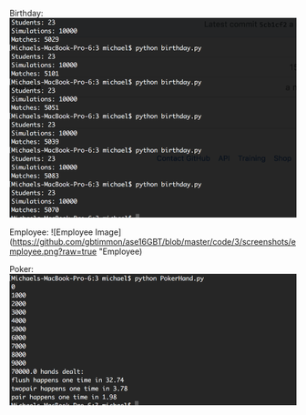 Birthday:
![Birthday Image](https://github.com/gbtimmon/ase16GBT/blob/master/code/3/screenshots/birthday.png "Birthday")

Employee:
![Employee Image](https://github.com/gbtimmon/ase16GBT/blob/master/code/3/screenshots/employee.png?raw=true "Employee)

Poker:
![Poker Image](https://github.com/gbtimmon/ase16GBT/blob/master/code/3/screenshots/poker.png?raw=true "Poker")
